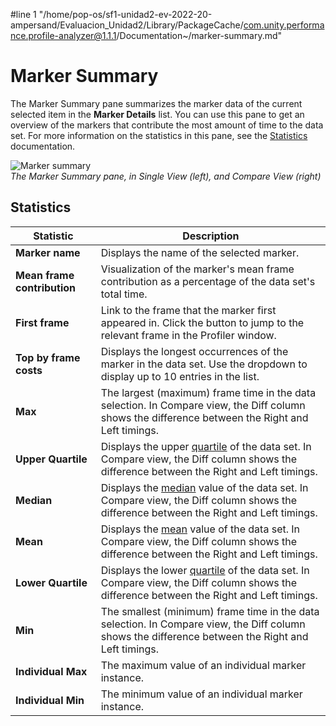 #line 1 "/home/pop-os/sf1-unidad2-ev-2022-20-ampersand/Evaluacion_Unidad2/Library/PackageCache/com.unity.performance.profile-analyzer@1.1.1/Documentation~/marker-summary.md"
# Marker Summary

The Marker Summary pane summarizes the marker data of the current selected item in the **Marker Details** list. You can use this pane to get an overview of the markers that contribute the most amount of time to the data set. For more information on the statistics in this pane, see the [Statistics](statistics.md) documentation.

![Marker summary](images/marker-summary-pane.png)<br/>*The Marker Summary pane, in Single View (left), and Compare View (right)*

## Statistics

|**Statistic**|**Description**|
|---|---|
|**Marker name**|Displays the name of the selected marker.|
|**Mean frame contribution**|Visualization of the marker's mean frame contribution as a percentage of the data set's total time.|
|**First frame**|Link to the frame that the marker first appeared in. Click the button to jump to the relevant frame in the Profiler window.|
|**Top by frame costs**|Displays the longest occurrences of the marker in the data set. Use the dropdown to display up to 10 entries in the list.|
|**Max**|The largest (maximum) frame time in the data selection. In Compare view, the Diff column shows the difference between the Right and Left timings.|
|**Upper Quartile**|Displays the upper [quartile](https://en.wikipedia.org/wiki/Quartile) of the data set. In Compare view, the Diff column shows the difference between the Right and Left timings.|
|**Median**|Displays the [median](https://en.wikipedia.org/wiki/Median) value of the data set. In Compare view, the Diff column shows the difference between the Right and Left timings.|
|**Mean**|Displays the [mean](https://en.wikipedia.org/wiki/Arithmetic_mean) value of the data set. In Compare view, the Diff column shows the difference between the Right and Left timings.|
|**Lower Quartile**|Displays the lower [quartile](https://en.wikipedia.org/wiki/Quartile) of the data set. In Compare view, the Diff column shows the difference between the Right and Left timings.|
|**Min**|The smallest (minimum) frame time in the data selection. In Compare view, the Diff column shows the difference between the Right and Left timings.|
|**Individual Max**|The maximum value of an individual marker instance.|
|**Individual Min**|The minimum value of an individual marker instance.|
